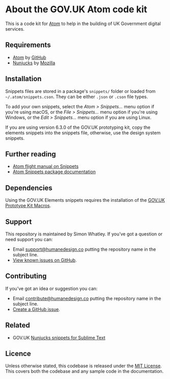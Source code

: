# About the GOV.UK Atom code kit
This is a code kit for [Atom](https://atom.io/) to help in the building of UK Government digital services.

## Requirements
- [Atom](https://atom.io/) by [GitHub](https://github.com/)
- [Nunjucks](https://mozilla.github.io/nunjucks/) by [Mozilla](https://mozilla.github.io/)

## Installation

Snippets files are stored in a package's `snippets/` folder or loaded from `~/.atom/snippets.cson`. They can be either `.json` or `.cson` file types.

To add your own snippets, select the _Atom > Snippets..._ menu option if you're using macOS, or the _File > Snippets..._ menu option if you're using Windows, or the _Edit > Snippets..._ menu option if you are using Linux.

If you are using version 6.3.0 of the GOV.UK prototyping kit, copy the elements snippets into the snippets file, otherwise, use the design system snippets.

## Further reading
- [Atom flight manual on Snippets](https://flight-manual.atom.io/using-atom/sections/snippets/)
- [Atom Snippets package documentation](https://atom.io/packages/snippets)

## Dependencies
Using the GOV.UK Elements snippets requires the installation of the [GOV.UK Prototype Kit Macros](https://github.com/whatterz/govuk-prototype-kit-macros).

## Support
This repository is maintained by Simon Whatley. If you’ve got a question or need support you can:

* Email support@humanedesign.co putting the repository name in the subject line.
* [View known issues on GitHub](https://github.com/whatterz/govuk-atom-code-kit/issues).

## Contributing
If you’ve got an idea or suggestion you can:

* Email contribute@humanedesign.co putting the repository name in the subject line.
* [Create a GitHub issue](https://github.com/whatterz/govuk-atom-code-kit/issues).

## Related
- GOV.UK [Nunjucks snippets for Sublime Text](https://github.com/whatterz/govuk-sublime-code-kit)

## Licence
Unless otherwise stated, this codebase is released under the [MIT License](https://github.com/whatterz/govuk-atom-code-kit/blob/master/LICENSE). This covers both the codebase and any sample code in the documentation.
